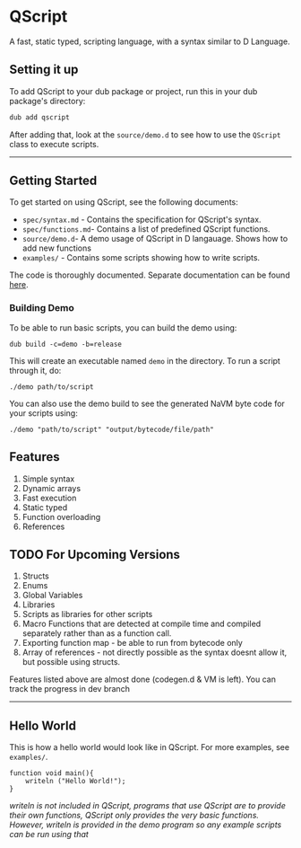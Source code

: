 # QScript

A fast, static typed, scripting language, with a syntax similar to D Language.

## Setting it up

To add QScript to your dub package or project, run this in your dub package's directory:

```bash
dub add qscript
```

After adding that, look at the `source/demo.d` to see how to use the `QScript` class to execute scripts.

---

## Getting Started

To get started on using QScript, see the following documents:

* `spec/syntax.md` - Contains the specification for QScript's syntax.
* `spec/functions.md`- Contains a list of predefined QScript functions.
* `source/demo.d`- A demo usage of QScript in D langauage. Shows how to add new functions
* `examples/` - Contains some scripts showing how to write scripts.

The code is thoroughly documented. Separate documentation can be found [here](https://qscript.dpldocs.info/).

### Building Demo

To be able to run basic scripts, you can build the demo using:  

`dub build -c=demo -b=release`  

This will create an executable named `demo` in the directory. To run a script through it, do:  

`./demo path/to/script`  

You can also use the demo build to see the generated NaVM byte code for your scripts using:  

`./demo "path/to/script" "output/bytecode/file/path"`

## Features

1. Simple syntax
2. Dynamic arrays
3. Fast execution
4. Static typed
5. Function overloading
6. References

## TODO For Upcoming Versions

1. Structs
2. Enums
3. Global Variables
4. Libraries
6. Scripts as libraries for other scripts
7. Macro Functions that are detected at compile time and compiled separately rather than as a function call.
8. Exporting function map - be able to run from bytecode only
9. Array of references - not directly possible as the syntax doesnt allow it, but possible using structs.

Features listed above are almost done (codegen.d & VM is left). You can track the progress in dev branch

---

## Hello World

This is how a hello world would look like in QScript. For more examples, see `examples/`.  

```
function void main(){
	writeln ("Hello World!");
}
```

_writeln is not included in QScript, programs that use QScript are to provide their own functions, QScript only provides the very basic functions. However, writeln is provided in the demo program so any example scripts can be run using that_
